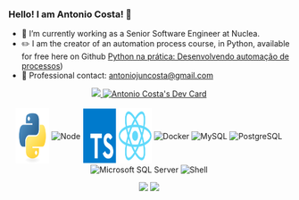 ### Hello! I am Antonio Costa! 👋

- 🔭 I’m currently working as a Senior Software Engineer at Nuclea.
- ✏️ I am the creator of an automation process course, in Python, available for free here on Github [Python na prática: Desenvolvendo automação de processos](https://github.com/Antonio-Costa00/Curso-Python-Na-Pratica-Desenvolvendo-Automacoes-de-Processos))
- 💬 Professional contact: antoniojuncosta@gmail.com

<div align="center">
  <a href="https://github.com/antonio-costa00">
  <img height="180em" src="https://github-readme-stats.vercel.app/api?username=antoniojcosta&hide=prs&show_icons=true&theme=dracula&include_all_commits=true&count_private=true"/>
    <a href="https://app.daily.dev/antonio_costa"><img src="https://api.daily.dev/devcards/v2/upwBOttmoySRdy7VJBy2p.png?type=default&r=xmn" width="356" alt="Antonio Costa's Dev Card"/></a>
    
<div style="display: inline_block"><br>
  <img align="center" alt="Python" height="100" width="60" src="https://raw.githubusercontent.com/devicons/devicon/master/icons/python/python-original.svg">
  <img align="center" alt="Node" height="100" width="60" src="https://cdn.jsdelivr.net/gh/devicons/devicon/icons/nodejs/nodejs-plain.svg">
  <img align="center" alt="Ts" height="100" width="60" src="https://raw.githubusercontent.com/devicons/devicon/master/icons/typescript/typescript-plain.svg">
  <img align="center" alt="React" height="100" width="60" src="https://raw.githubusercontent.com/devicons/devicon/master/icons/react/react-original.svg">
  <img align="center" alt="Docker" height="100" width="60" src="https://cdn.jsdelivr.net/gh/devicons/devicon/icons/docker/docker-original.svg">
  <img align="center" alt="MySQL" height="100" width="60" src="https://cdn.jsdelivr.net/gh/devicons/devicon/icons/mysql/mysql-original-wordmark.svg">
  <img align="center" alt="PostgreSQL" height="100" width="60" src="https://cdn.jsdelivr.net/gh/devicons/devicon/icons/postgresql/postgresql-original-wordmark.svg">
  <img align="center" alt="Microsoft SQL Server" height="100" width="60" src="https://cdn.jsdelivr.net/gh/devicons/devicon/icons/microsoftsqlserver/microsoftsqlserver-plain-wordmark.svg">
  <img align="center" alt="Shell" height="100" width="60" src="https://cdn.jsdelivr.net/gh/devicons/devicon/icons/bash/bash-original.svg">
</div>
  
  <div> 
    
  <a href = "mailto:antoniojuncosta@gmail.com"><img src="https://img.shields.io/badge/Gmail-D14836?style=for-the-badge&logo=gmail&logoColor=white" target="_blank"></a>
  <a href="https://www.linkedin.com/in/antonio-costa-099ab0182/" target="_blank"><img src="https://img.shields.io/badge/-LinkedIn-%230077B5?style=for-the-badge&logo=linkedin&logoColor=white" target="_blank"></a>
</div>
